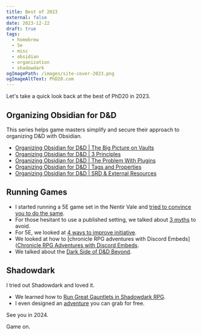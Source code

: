 ```yaml
---
title: Best of 2023
external: false
date: 2023-12-22
draft: true
tags:
  - homebrew
  - 5e
  - misc
  - obsidian
  - organization
  - shadowdark
ogImagePath: /images/site-cover-2023.png
ogImageAltText: PhD20.com
---
```


Let's take a quick look back at the best of PhD20 in 2023.

## Organizing Obsidian for D&D
This series helps game masters simplify and secure their approach to organizing D&D with Obsidian.

- [Organizing Obsidian for D&D | The Big Picture on Vaults](/blog/organizing-obsidian-dnd-big-picture-vaults)
- [Organizing Obsidian for D&D | 3 Principles](/blog/organizing-obsidian-dnd-principles)
- [Organizing Obsidian for D&D | The Problem With Plugins](/blog/organizing-obsidian-dnd-problem-with-plugins)
- [Organizing Obsidian for D&D | Tags and Properties](/blog/organizing-obsidian-dnd-tags-properties)
- [Organizing Obsidian for D&D | SRD & External Resources](/blog/organizing-obsidian-dnd-srd-external-resources)

## Running Games 
- I started running a 5E game set in the Nentir Vale and [tried to convince you to do the same](/blog/nentir-vale-your-next-dnd-game). 
- For those hesitant to use a published setting, we talked about [3 myths](/blog/published-settings-3-myths/) to avoid. 
- For 5E, we looked at [4 ways to improve initiative](/blog/4-ways-to-improve-initiative-dnd).
- We looked at how to [chronicle RPG adventures with Discord Embeds]([Chronicle RPG Adventures with Discord Embeds](/blog/chronicle-rpgs-with-discord-embeds).
- We talked about the [Dark Side of D&D Beyond](/blog/dark-side-dnd-beyond).

## Shadowdark 
I tried out Shadowdark and loved it.
- We learned how to [Run Great Gauntlets in Shadowdark RPG](/blog/running-great-gauntlets-shadowdark-rpg).
- I even designed an [adventure](/blog/the-dark-contracts-shadowdark-adventure/) you can grab for free.

See you in 2024. 

Game on.